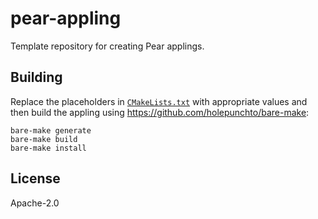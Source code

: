 # pear-appling

Template repository for creating Pear applings.

## Building

Replace the placeholders in [`CMakeLists.txt`](CMakeLists.txt) with appropriate values and then build the appling using <https://github.com/holepunchto/bare-make>:

```console
bare-make generate
bare-make build
bare-make install
```

## License

Apache-2.0
